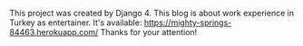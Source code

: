 This project was created by Django 4.
This blog is about work experience in Turkey as entertainer.
It's available: https://mighty-springs-84463.herokuapp.com/
Thanks for your attention!
